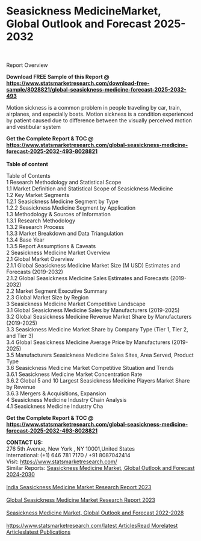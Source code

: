 <h1>Seasickness MedicineMarket, Global Outlook and Forecast 2025-2032</h1><br/><p>Report Overview</p><p><strong>Download FREE Sample of this Report @ <a href="https://www.statsmarketresearch.com/download-free-sample/8028821/global-seasickness-medicine-forecast-2025-2032-493">https://www.statsmarketresearch.com/download-free-sample/8028821/global-seasickness-medicine-forecast-2025-2032-493</a></strong></p><p>Motion sickness is a common problem in people traveling by car, train, airplanes, and especially boats. Motion sickness is a condition experienced by patient caused due to difference between the visually perceived motion and vestibular system</p><div><b>Get the Complete Report & TOC @ <a href="https://www.statsmarketresearch.com/global-seasickness-medicine-forecast-2025-2032-493-8028821">https://www.statsmarketresearch.com/global-seasickness-medicine-forecast-2025-2032-493-8028821</a></b></div><br><b>Table of content</b><p>Table of Contents<br />1 Research Methodology and Statistical Scope<br />1.1 Market Definition and Statistical Scope of Seasickness Medicine<br />1.2 Key Market Segments<br />1.2.1 Seasickness Medicine Segment by Type<br />1.2.2 Seasickness Medicine Segment by Application<br />1.3 Methodology & Sources of Information<br />1.3.1 Research Methodology<br />1.3.2 Research Process<br />1.3.3 Market Breakdown and Data Triangulation<br />1.3.4 Base Year<br />1.3.5 Report Assumptions & Caveats<br />2 Seasickness Medicine Market Overview<br />2.1 Global Market Overview<br />2.1.1 Global Seasickness Medicine Market Size (M USD) Estimates and Forecasts (2019-2032)<br />2.1.2 Global Seasickness Medicine Sales Estimates and Forecasts (2019-2032)<br />2.2 Market Segment Executive Summary<br />2.3 Global Market Size by Region<br />3 Seasickness Medicine Market Competitive Landscape<br />3.1 Global Seasickness Medicine Sales by Manufacturers (2019-2025)<br />3.2 Global Seasickness Medicine Revenue Market Share by Manufacturers (2019-2025)<br />3.3 Seasickness Medicine Market Share by Company Type (Tier 1, Tier 2, and Tier 3)<br />3.4 Global Seasickness Medicine Average Price by Manufacturers (2019-2025)<br />3.5 Manufacturers Seasickness Medicine Sales Sites, Area Served, Product Type<br />3.6 Seasickness Medicine Market Competitive Situation and Trends<br />3.6.1 Seasickness Medicine Market Concentration Rate<br />3.6.2 Global 5 and 10 Largest Seasickness Medicine Players Market Share by Revenue<br />3.6.3 Mergers & Acquisitions, Expansion<br />4 Seasickness Medicine Industry Chain Analysis<br />4.1 Seasickness Medicine Industry Cha<br><div><b>Get the Complete Report & TOC @ <a href="https://www.statsmarketresearch.com/global-seasickness-medicine-forecast-2025-2032-493-8028821">https://www.statsmarketresearch.com/global-seasickness-medicine-forecast-2025-2032-493-8028821</a></b></div></p> <b>CONTACT US:</b><br>276 5th Avenue, New York , NY 10001,United States<br>International: (+1) 646 781 7170 / +91 8087042414<br>Visit: <a href="https://www.statsmarketresearch.com/">https://www.statsmarketresearch.com/</a><br>Similar Reports: <a href="https://www.statsmarketresearch.com/global-seasickness-medicine-forecast-2025-2032-493-8028821">Seasickness Medicine Market, Global Outlook and Forecast 2024-2030</a><br/><br/><a href="https://www.statsmarketresearch.com/global-seasickness-medicine-forecast-2025-2032-493-8028821">India Seasickness Medicine Market Research Report 2023</a><br/><br/><a href="https://www.statsmarketresearch.com/global-seasickness-medicine-forecast-2025-2032-493-8028821">Global Seasickness Medicine Market Research Report 2023</a><br/><br/><a href="https://www.statsmarketresearch.com/global-seasickness-medicine-forecast-2025-2032-493-8028821">Seasickness Medicine Market, Global Outlook and Forecast 2022-2028</a><br/><br/><a href="https://gyeongbokgung.com">https://www.statsmarketresearch.com/</a><a href="https://hallyeomaritime.com">latest Articles</a><a href="https://jingwansa.com">Read More</a><a href=https://nguoiviet.jp/">latest Articles</a><a href="https://www.intelmarketresearch.com/">latest Publications</a>
